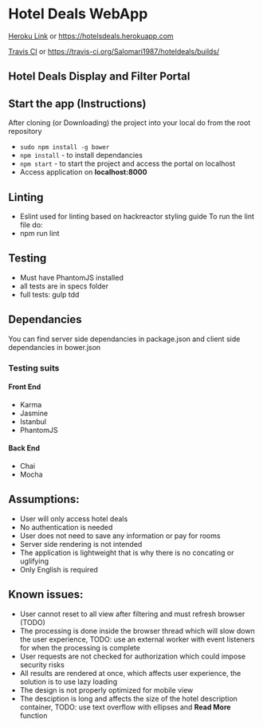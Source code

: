 # Hotel Deals WebApp #

[Heroku Link](https://hotelsdeals.herokuapp.com) or https://hotelsdeals.herokuapp.com

[Travis CI](https://travis-ci.org/Salomari1987/hoteldeals/builds/) or https://travis-ci.org/Salomari1987/hoteldeals/builds/

## Hotel Deals Display and Filter Portal ##

## Start the app (Instructions)
After cloning (or Downloading) the project into your local do from the root repository
* ```sudo npm install -g bower```
* ```npm install```   - to install dependancies
* ```npm start```   	- to start the project and access the portal on localhost
* Access application on **localhost:8000**

## Linting
* Eslint used for linting based on hackreactor styling guide
To run the lint file do:
* npm run lint

## Testing
* Must have PhantomJS installed
* all tests are in specs folder
* full tests:    gulp tdd

## Dependancies
You can find server side dependancies in package.json and client side dependancies in bower.json

### Testing suits
#### Front End
* Karma
* Jasmine
* Istanbul
* PhantomJS

#### Back End
* Chai
* Mocha

## Assumptions:
* User will only access hotel deals
* No authentication is needed
* User does not need to save any information or pay for rooms
* Server side rendering is not intended
* The application is lightweight that is why there is no concating or uglifying
* Only English is required

## Known issues:
* User cannot reset to all view after filtering and must refresh browser (TODO)
* The processing is done inside the browser thread which will slow down the user experience, TODO: use an external worker with event listeners for when the processing is complete
* User requests are not checked for authorization which could impose security risks
* All results are rendered at once, which affects user experience, the solution is to use lazy loading
* The design is not properly optimized for mobile view
* The desciption is long and affects the size of the hotel description container, TODO: use text overflow with ellipses and **Read More** function
